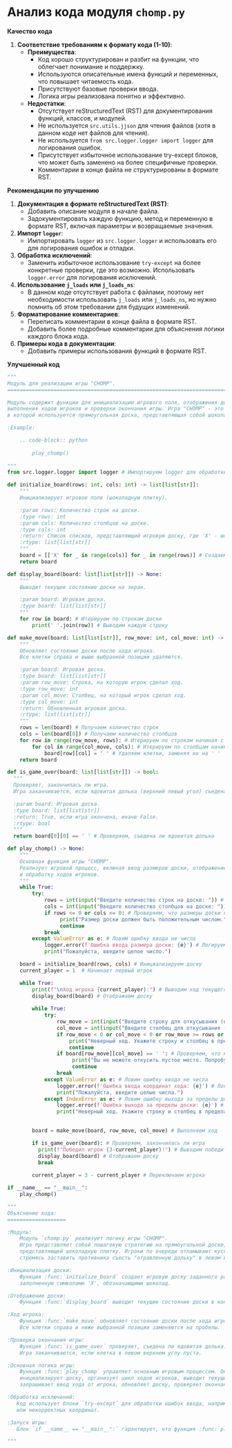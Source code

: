 # Анализ кода модуля `chomp.py`

**Качество кода**
  
1.  **Соответствие требованиям к формату кода (1-10)**:
    -   **Преимущества**:
        *   Код хорошо структурирован и разбит на функции, что облегчает понимание и поддержку.
        *   Используются описательные имена функций и переменных, что повышает читаемость кода.
        *   Присутствуют базовые проверки ввода.
        *   Логика игры реализована понятно и эффективно.
    -   **Недостатки**:
        *   Отсутствует reStructuredText (RST) для документирования функций, классов, и модулей.
        *   Не используется `src.utils.jjson` для чтения файлов (хотя в данном коде нет файлов для чтения).
        *   Не используется `from src.logger.logger import logger` для логирования ошибок.
        *   Присутствует избыточное использование try-except блоков, что может быть заменено на более специфичные проверки.
        *   Комментарии в конце файла не структурированы в формате RST.
        
**Рекомендации по улучшению**

1.  **Документация в формате reStructuredText (RST)**:
    *   Добавить описание модуля в начале файла.
    *   Задокументировать каждую функцию, метод и переменную в формате RST, включая параметры и возвращаемые значения.
2.  **Импорт `logger`**:
    *   Импортировать `logger` из `src.logger.logger` и использовать его для логирования ошибок и отладки.
3.  **Обработка исключений**:
    *   Заменить избыточное использование `try-except` на более конкретные проверки, где это возможно. Использовать `logger.error` для логирования исключений.
4.  **Использование `j_loads` или `j_loads_ns`**:
    *   В данном коде отсутствует работа с файлами, поэтому нет необходимости использовать `j_loads` или `j_loads_ns`, но нужно помнить об этом требовании для будущих изменений.
5.  **Форматирование комментариев**:
    *   Переписать комментарии в конце файла в формате RST.
    *   Добавить более подробные комментарии для объяснения логики каждого блока кода.
6.  **Примеры кода в документации**:
    *   Добавить примеры использования функций в формате RST.

**Улучшенный код**

```python
"""
Модуль для реализации игры "CHOMP".
=========================================================================================

Модуль содержит функции для инициализации игрового поля, отображения доски,
выполнения ходов игроков и проверки окончания игры. Игра "CHOMP" - это игра для двух игроков,
в которой используется прямоугольная доска, представляющая собой шоколадную плитку.

:Example:

    .. code-block:: python
        
        play_chomp()
        
"""
from src.logger.logger import logger # Импортируем logger для обработки ошибок # Изменено: импортируем logger

def initialize_board(rows: int, cols: int) -> list[list[str]]:
    """
    Инициализирует игровое поле (шоколадную плитку).

    :param rows: Количество строк на доске.
    :type rows: int
    :param cols: Количество столбцов на доске.
    :type cols: int
    :return: Список списков, представляющий игровую доску, где 'X' - шоколад, ' ' - пустое место.
    :rtype: list[list[str]]
    """
    board = [['X' for _ in range(cols)] for _ in range(rows)] # Создаем доску, заполненную 'X'
    return board

def display_board(board: list[list[str]]) -> None:
    """
    Выводит текущее состояние доски на экран.

    :param board: Игровая доска.
    :type board: list[list[str]]
    """
    for row in board: # Итерируем по строкам доски
        print(' '.join(row)) # Выводим каждую строку

def make_move(board: list[list[str]], row_move: int, col_move: int) -> list[list[str]]:
    """
    Обновляет состояние доски после хода игрока.
    Все клетки справа и выше выбранной позиции удаляются.

    :param board: Игровая доска.
    :type board: list[list[str]]
    :param row_move: Строка, на которую игрок сделал ход.
    :type row_move: int
    :param col_move: Столбец, на который игрок сделал ход.
    :type col_move: int
    :return: Обновленная игровая доска.
    :rtype: list[list[str]]
    """
    rows = len(board) # Получаем количество строк
    cols = len(board[0]) # Получаем количество столбцов
    for row in range(row_move, rows): # Итерируем по строкам начиная с хода
        for col in range(col_move, cols): # Итерируем по столбцам начиная с хода
            board[row][col] = ' ' # Удаляем клетки, заменяя их на ' '
    return board

def is_game_over(board: list[list[str]]) -> bool:
  """
  Проверяет, закончилась ли игра.
  Игра заканчивается, если ядовитая долька (верхний левый угол) съедена.

  :param board: Игровая доска.
  :type board: list[list[str]]
  :return: True, если игра окончена, иначе False.
  :rtype: bool
  """
  return board[0][0] == ' ' # Проверяем, съедена ли ядовитая долька

def play_chomp() -> None:
    """
    Основная функция игры "CHOMP".
    Реализует игровой процесс, включая ввод размеров доски, отображение доски,
    и обработку ходов игроков.
    """
    while True:
        try:
            rows = int(input("Введите количество строк на доске: ")) # Запрашиваем количество строк
            cols = int(input("Введите количество столбцов на доске: ")) # Запрашиваем количество столбцов
            if rows <= 0 or cols <= 0: # Проверяем, что размеры доски положительные
                 print("Размер доски должен быть положительным числом.")
                 continue
            break
        except ValueError as e: # Ловим ошибку ввода не числа
            logger.error(f'Ошибка ввода размера доски: {e}') # Логируем ошибку
            print("Пожалуйста, введите целое число.")

    board = initialize_board(rows, cols) # Инициализируем доску
    current_player = 1  # Начинает первый игрок

    while True:
        print(f"\nХод игрока {current_player}:") # Выводим ход текущего игрока
        display_board(board) # Отображаем доску
        
        while True:
            try:
                row_move = int(input("Введите строку для откусывания (начиная с 0): ")) # Запрашиваем строку для хода
                col_move = int(input("Введите столбец для откусывания (начиная с 0): ")) # Запрашиваем столбец для хода
                if row_move < 0 or col_move < 0 or row_move >= rows or col_move >= cols: # Проверяем корректность координат
                    print("Неверный ход. Укажите строку и столбец в пределах доски")
                    continue
                if board[row_move][col_move] == ' ': # Проверяем, что не откусываем пустое место
                     print("Вы не можете откусить пустое место. Попробуйте еще раз")
                     continue
                break
            except ValueError as e: # Ловим ошибку ввода не числа
                logger.error(f'Ошибка ввода координат хода: {e}') # Логируем ошибку
                print("Пожалуйста, введите целые числа.")
            except IndexError as e: # Ловим ошибку выхода за пределы доски
                logger.error(f'Ошибка выхода за пределы доски: {e}') # Логируем ошибку
                print("Неверный ход. Укажите строку и столбец в пределах доски")
            

        board = make_move(board, row_move, col_move) # Выполняем ход

        if is_game_over(board): # Проверяем, закончилась ли игра
          print(f"Победил игрок {3-current_player}!") # Выводим победителя
          display_board(board) # Отображаем доску
          break
        
        current_player = 3 - current_player # Переключаем игрока

if __name__ == "__main__":
    play_chomp()

"""
Объяснение кода:
===================

:Модуль:
    Модуль `chomp.py` реализует логику игры "CHOMP".
    Игра представляет собой пошаговую стратегию на прямоугольной доске,
    представляющей шоколадную плитку. Игроки по очереди отламывают куски плитки,
    стремясь заставить противника съесть "отравленную дольку" в левом верхнем углу.

:Инициализация доски:
    Функция :func:`initialize_board` создает игровую доску заданного размера,
    заполненную символами 'X', обозначающими шоколад.

:Отображение доски:
    Функция :func:`display_board` выводит текущее состояние доски в консоль.

:Ход игрока:
    Функция :func:`make_move` обновляет состояние доски после хода игрока.
    Все клетки справа и ниже выбранной позиции заменяются на пробелы.

:Проверка окончания игры:
    Функция :func:`is_game_over` проверяет, съедена ли ядовитая долька.
    Игра заканчивается, если клетка в левом верхнем углу пуста.

:Основная логика игры:
    Функция :func:`play_chomp` управляет основным игровым процессом. Она запрашивает размеры доски,
    инициализирует доску, организует цикл ходов игроков, выводит текущее состояние доски,
    запрашивает ввод хода от игрока, обновляет доску, проверяет окончание игры и переключает игроков.

:Обработка исключений:
   Код использует блоки `try-except` для обработки ошибок ввода, например, нечисловых значений
   или некорректных координат.

:Запуск игры:
   Блок `if __name__ == "__main__":` гарантирует, что функция :func:`play_chomp` будет запущена только при непосредственном запуске скрипта.

"""
```